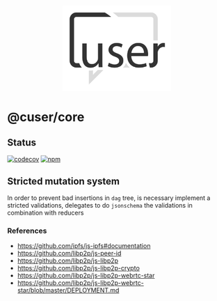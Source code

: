 <p align="center">
  <a href="./"><img width="250" src="https://raw.githubusercontent.com/rubeniskov/cuser/master/docs/logo.svg" alt="cuser logo" /></a>
</p>

# @cuser/core

## Status
[![codecov](https://codecov.io/gh/rubeniskov/cuser/branch/master/graph/badge.svg?flag=core)](https://codecov.io/gh/rubeniskov/cuser)
[![npm](https://img.shields.io/npm/v/@cuser/core.svg)](https://www.npmjs.com/package/@cuser/core)




## Stricted mutation system

In order to prevent bad insertions in `dag` tree, is necessary implement a stricted validations, delegates to do `jsonschema` the validations in combination with reducers

### References

- https://github.com/ipfs/js-ipfs#documentation
- https://github.com/libp2p/js-peer-id
- https://github.com/libp2p/js-libp2p
- https://github.com/libp2p/js-libp2p-crypto
- https://github.com/libp2p/js-libp2p-webrtc-star
- https://github.com/libp2p/js-libp2p-webrtc-star/blob/master/DEPLOYMENT.md
